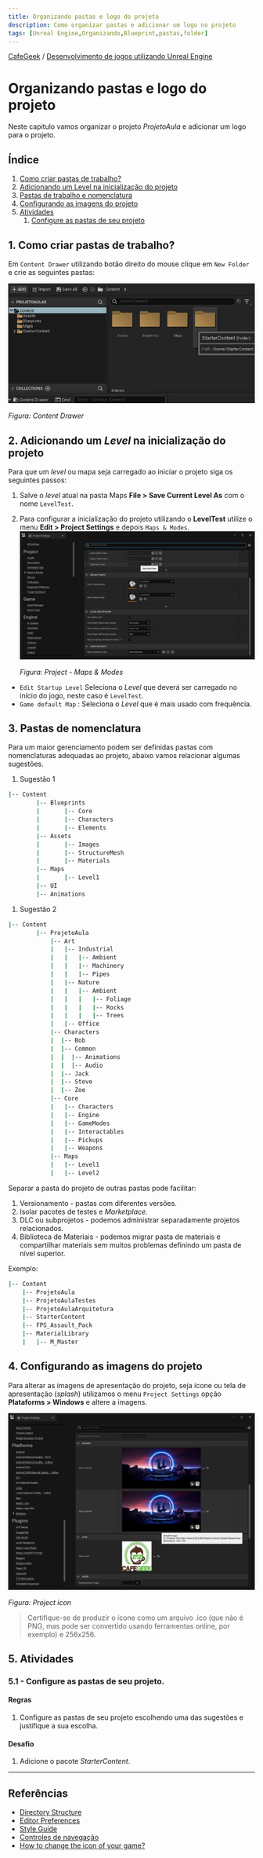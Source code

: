 ```yaml
---
title: Organizando pastas e logo do projeto
description: Como organizar pastas e adicionar um logo no projeto
tags: [Unreal Engine,Organizando,Blueprint,pastas,folder]
---
```


[CafeGeek](http://CafeGeek.eti.br)  / [Desenvolvimento de jogos utilizando Unreal Engine](http://cafeGeek.eti.br/unreal_engine/index.html)

# Organizando pastas e logo do projeto  
Neste capitulo vamos organizar o projeto *ProjetoAula* e adicionar um logo para o projeto.

## Índice
1. [Como criar pastas de trabalho?](#1)
1. [Adicionando um Level na inicialização do projeto](#2)
1. [Pastas de trabalho e nomenclatura](#3)
1. [Configurando as imagens do projeto](#4)
1. [Atividades](#5)
    1. [Configure as pastas de seu projeto](#5.1)

<a name="1"></a>
## 1. Como criar pastas de trabalho?
Em `Content Drawer` utilizando botão direito do mouse clique em `New Folder` e crie as seguintes pastas:   

![unreal_engine_content_drawer](imagens/projeto/unreal_engine_content_drawer.jpg)			

*Figura: Content Drawer*

<a name="2"></a>
## 2. Adicionando um *Level* na inicialização do projeto
Para que um *level* ou mapa seja carregado ao iniciar o projeto siga os seguintes passos:  

1. Salve o *level* atual na pasta Maps **File > Save Current Level As** com o nome `LevelTest`.
1. Para configurar a inicialização do projeto utilizando o **LevelTest** utilize o menu **Edit > Project Settings** e depois `Maps & Modes`.   
	![unreal_engine_maps_modes](imagens/projeto/unreal_engine_maps_modes.jpg)			

	*Figura: Project - Maps & Modes*

- `Edit Startup Level` Seleciona o *Level* que deverá ser carregado no início do jogo, neste caso é `LevelTest`.
- `Game default Map` : Seleciona o *Level* que é mais usado com frequência.

## 3. Pastas de nomenclatura
Para um maior gerenciamento podem ser definidas pastas com nomenclaturas adequadas ao projeto, abaixo vamos relacionar algumas sugestões.

1. Sugestão 1
```bash
|-- Content
		|-- Blueprints
		|		|-- Core
		|		|-- Characters
		|		|-- Elements
		|-- Assets
		|		|-- Images
		|		|-- StructureMesh
		|		|-- Materials
		|-- Maps
		|		|-- Level1
		|-- UI
		|-- Animations
```

1. Sugestão 2
```bash
|-- Content
		|-- ProjetoAula
			|-- Art
			|	|-- Industrial
			|	|	|-- Ambient
			|	|	|-- Machinery
			|	|	|-- Pipes
			|	|-- Nature
			|	|	|-- Ambient
			|	|	|	|-- Foliage
			|	|	|	|-- Rocks
			|	|	|	|-- Trees
			|	|-- Office
			|-- Characters
			|  |-- Bob
			|  |-- Common
			|  |  |-- Animations
			|  |  |-- Audio
			|  |-- Jack
			|  |-- Steve
			|  |-- Zoe						
			|-- Core
			|	|-- Characters
			|	|-- Engine
			|	|-- GameModes
			|	|-- Interactables
			|	|-- Pickups
			|	|-- Weapons
			|-- Maps
			|	|-- Level1
			|	|-- Level2
```

Separar a pasta do projeto de outras pastas pode facilitar:
1. Versionamento - pastas com diferentes versões.
1. Isolar pacotes de testes e *Marketplace*.
1. DLC ou subprojetos - podemos administrar separadamente projetos relacionados.
1. Biblioteca de Materiais - podemos migrar pasta de materiais e compartilhar materiais sem muitos problemas definindo um pasta de nível superior.

Exemplo:
```bash
|-- Content
	|-- ProjetoAula
	|-- ProjetoAulaTestes
	|-- ProjetoAulaArquitetura
	|-- StarterContent
	|-- FPS_Assault_Pack
	|-- MaterialLibrary
	|	|-- M_Master
```		

<a name="4"></a>
## 4. Configurando as imagens  do projeto
Para alterar as imagens de apresentação do projeto, seja ícone ou tela de apresentação (*splash*) utilizamos o menu `Project Settings` opção **Plataforms > Windows** e altere a imagens.

![unreal_engine_project_icon](imagens/projeto/unreal_engine_project_icon.jpg)		

*Figura: Project icon*

> Certifique-se de produzir o ícone como um arquivo .ico (que não é PNG, mas pode ser convertido usando ferramentas online, por exemplo) e 256x256.

<a name="5"></a>
## 5. Atividades
<a name="5.1"></a>
### 5.1 - Configure as pastas de seu projeto.
#### Regras
1. Configure as pastas de seu projeto escolhendo uma das sugestões e justifique a sua escolha.

#### Desafio      
1. Adicione o pacote *StarterContent*.

***
## Referências
- [Directory Structure](https://docs.unrealengine.com/en-US/Engine/Basics/DirectoryStructure/index.html)  
- [Editor Preferences](https://docs.unrealengine.com/en-US/Engine/UI/index.html)  
- [Style Guide](https://github.com/Allar/ue4-style-guide/blob/master/README.md)  
- [Controles de navegação](https://docs.unrealengine.com/en-US/Engine/UI/LevelEditor/Viewports/ViewportControls/index.html)
- [How to change the icon of your game?](https://answers.unrealengine.com/questions/397901/how-to-change-the-icon-of-your-game.html)
